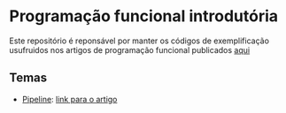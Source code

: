 # Programação funcional introdutória

Este repositório é reponsável por manter os códigos de exemplificação usufruidos nos artigos de programação funcional publicados [aqui](https://medium.com/@ghiorzi)

## Temas

- [Pipeline](https://github.com/ghiorzi/Functional-Programming/tree/master/1.%20Pipelines): [link para o artigo](https://medium.com/@ghiorzi/programa%C3%A7%C3%A3o-funcional-introdut%C3%B3ria-1-pipeline-39ad8f0a0e57)
